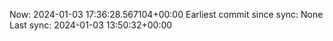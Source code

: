 Now: 2024-01-03 17:36:28.567104+00:00 Earliest commit since sync: None Last sync: 2024-01-03 13:50:32+00:00
